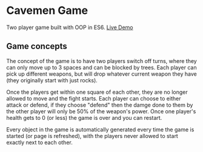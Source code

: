 # Cavemen Game

Two player game built with OOP in ES6.
[Live Demo](https://nickberliner1.github.io/cavemen-game)

## Game concepts
The concept of the game is to have two players switch off turns, where they can only move up to 3 spaces and can be blocked by trees. Each player can pick up different weapons, but will drop whatever current weapon they have (they originally start with just rocks).

Once the players get within one square of each other, they are no longer allowed to move and the fight starts. Each player can choose to either attack or defend, if they choose "defend" then the damge done to them by the other player will only be 50% of the weapon's power. Once one player's health gets to 0 (or less) the game is over and you can restart.

Every object in the game is automatically generated every time the game is started (or page is refreshed), with the players never allowed to start exactly next to each other.
